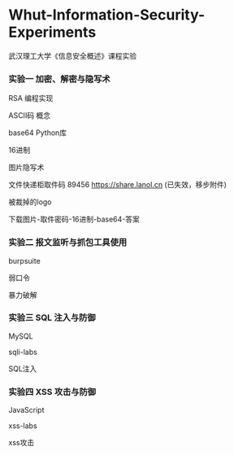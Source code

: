 # Whut-Information-Security-Experiments
武汉理工大学《信息安全概述》课程实验

### 实验一 加密、解密与隐写术

RSA 编程实现

ASCII码 概念

base64 Python库

16进制

图片隐写术

文件快递柜取件码 89456 https://share.lanol.cn (已失效，移步附件)

被裁掉的logo

下载图片-取件密码-16进制-base64-答案

### 实验二 报文监听与抓包工具使用

burpsuite

弱口令

暴力破解

### 实验三 SQL 注入与防御

MySQL

sqli-labs 

SQL注入

### 实验四 XSS 攻击与防御

JavaScript

xss-labs 

xss攻击
